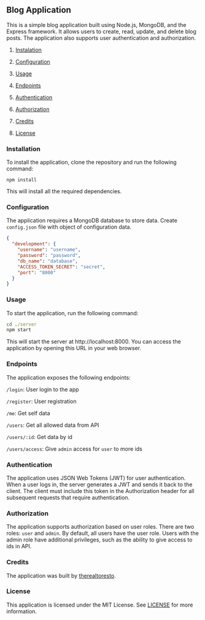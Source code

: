 ## Blog Application

This is a simple blog application built using Node.js, MongoDB, and the Express framework. It allows users to create, read, update, and delete blog posts. The application also supports user authentication and authorization.

1. [Instalation](#install)

2. [Configuration](#conf)

3. [Usage](#usage)

4. [Endpoints](#endpoints)

5. [Authentication](#auth)

5. [Authorization](#authoriz)

6. [Credits](#credits)

7. [License](#license)

### <a id='install'></a>Installation

To install the application, clone the repository and run the following command:
```
npm install
```
This will install all the required dependencies.

### <a id='conf'></a>Configuration

The application requires a MongoDB database to store data. 
Create `config.json` file with object of configuration data.
```json
{
  "development": {
    "username": "username",
    "password": "password",
    "db_name": "database",
    "ACCESS_TOKEN_SECRET": "secret",
    "port": "8000"
  }
}
```

### <a id='usage'></a>Usage

To start the application, run the following command:

```cmd
cd ./server
npm start
```
This will start the server at http://localhost:8000. You can access the application by opening this URL in your web browser.

### <a id='endpoints'></a>Endpoints

The application exposes the following endpoints:

`/login`: User login to the app

`/register`: User registration

`/me`: Get self data

`/users`: Get all allowed data from API

`/users/:id`: Get data by id

`/users/access`: Give `admin` access for `user` to more ids

### <a id='auth'></a>Authentication

The application uses JSON Web Tokens (JWT) for user authentication. When a user logs in, the server generates a JWT and sends it back to the client. The client must include this token in the Authorization header for all subsequent requests that require authentication.

### <a id='authoriz'></a>Authorization

The application supports authorization based on user roles. There are two roles: `user` and `admin`. By default, all users have the user role. Users with the admin role have additional privileges, such as the ability to give access to ids in API.

### <a id='credits'></a>Credits

The application was built by [therealtoresto](https://github.com/therealtoresto).

### <a id='license'></a>License

This application is licensed under the MIT License. See [LICENSE](./LICENSE) for more information.